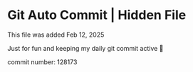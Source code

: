 # Git Auto Commit | Hidden File

This file was added Feb 12, 2025

Just for fun and keeping my daily git commit active 🤪

commit number: 128173
